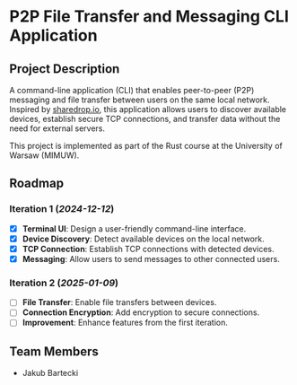 # P2P File Transfer and Messaging CLI Application

## Project Description

A command-line application (CLI) that enables peer-to-peer (P2P) messaging and file transfer between users on the same local network. Inspired by [sharedrop.io](https://sharedrop.io), this application allows users to discover available devices, establish secure TCP connections, and transfer data without the need for external servers.

This project is implemented as part of the Rust course at the University of Warsaw (MIMUW).

## Roadmap

### Iteration 1 (*2024-12-12*)
- [x] **Terminal UI**: Design a user-friendly command-line interface.
- [x] **Device Discovery**: Detect available devices on the local network.
- [x] **TCP Connection**: Establish TCP connections with detected devices.
- [x] **Messaging**: Allow users to send messages to other connected users.

### Iteration 2 (*2025-01-09*)
- [ ] **File Transfer**: Enable file transfers between devices.
- [ ] **Connection Encryption**: Add encryption to secure connections.
- [ ] **Improvement**: Enhance features from the first iteration.

## Team Members
- Jakub Bartecki
